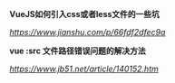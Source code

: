 **VueJS如何引入css或者less文件的一些坑**

*https://www.jianshu.com/p/66fdf2dfec9a*



**vue :src 文件路径错误问题的解决方法**

*https://www.jb51.net/article/140152.htm*

